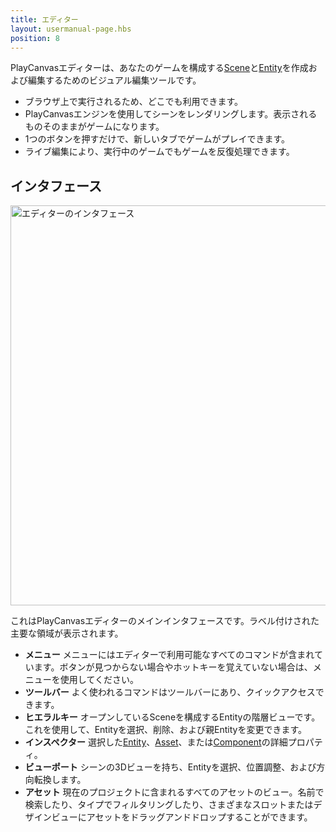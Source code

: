 ```yaml
---
title: エディター
layout: usermanual-page.hbs
position: 8
---
```


PlayCanvasエディターは、あなたのゲームを構成する[Scene][1]と[Entity][2]を作成および編集するためのビジュアル編集ツールです。

* ブラウザ上で実行されるため、どこでも利用できます。
* PlayCanvasエンジンを使用してシーンをレンダリングします。表示されるものそのままがゲームになります。
* 1つのボタンを押すだけで、新しいタブでゲームがプレイできます。
* ライブ編集により、実行中のゲームでもゲームを反復処理できます。

## インタフェース

<img loading="lazy" alt="エディターのインタフェース" width="640" src="/images/user-manual/editor/editor-annotated.jpg">

これはPlayCanvasエディターのメインインタフェースです。ラベル付けされた主要な領域が表示されます。

* **メニュー** メニューにはエディターで利用可能なすべてのコマンドが含まれています。ボタンが見つからない場合やホットキーを覚えていない場合は、メニューを使用してください。
* **ツールバー** よく使われるコマンドはツールバーにあり、クイックアクセスできます。
* **ヒエラルキー** オープンしているSceneを構成するEntityの階層ビューです。これを使用して、Entityを選択、削除、および親Entityを変更できます。
* **インスペクター** 選択した[Entity][2]、[Asset][4]、または[Component][3]の詳細プロパティ。
* **ビューポート** シーンの3Dビューを持ち、Entityを選択、位置調整、および方向転換します。
* **アセット** 現在のプロジェクトに含まれるすべてのアセットのビュー。名前で検索したり、タイプでフィルタリングしたり、さまざまなスロットまたはデザインビューにアセットをドラッグアンドドロップすることができます。

[1]: /user-manual/glossary#scene
[2]: /user-manual/glossary#entity
[3]: /user-manual/glossary#component
[4]: /user-manual/glossary#asset
